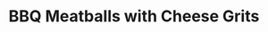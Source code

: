 ---
source_url: https://www.budgetbytes.com/bbq-meatballs-with-cheese-grits/
slug: bbq-meatballs-with-cheese-grits
title: BBQ Meatballs with Cheese Grits
date_added: '2022-11-27'
description: BBQ Meatballs with Cheese Grits is the perfect cozy meal for crisp fall
  evenings, football games, and afternoons spent raking leaves.
servings: 4 serving(s)
prep_time: 20 Minutes
cook_time: 20 Minutes
total_time: 40 Minutes
categories: ''
tags: ''
ingredients:
- 1 lb. ground pork ($3.49)
- 1 large egg ($0.21)
- 1/4 cup breadcrumbs ($0.07)
- 1 cup BBQ sauce, divided ($0.54)
- 1/2 tsp salt ($0.02)
- 1/2 tsp smoked paprika ($0.05)
- 1/4 tsp garlic powder ($0.02)
- 2 cups chicken broth ($0.26)
- 2 cups milk ($1.25)
- 1/4 tsp garlic powder ($0.02)
- 1 cup quick cooking grits ($0.49)
- 1/4 tsp salt ($0.02)
- 2 Tbsp butter ($0.18)
- 1/4 tsp freshly cracked black pepper ($0.02)
- 1 cup shredded cheddar ($1.15)
directions:
- Preheat the oven to 375ºF. Line a baking sheet with parchment paper.
- Add the ground pork, egg, breadcrumbs, 2 Tbsp BBQ sauce, salt, smoked paprika, and
  garlic powder to a bowl. Use your hands to mix the seasoning into the pork until
  everything is well combined.
- Divide and shape the pork mixture into 16 meatballs about the size of ping pong
  balls. Place the meatballs on the prepared baking sheet.
- Transfer the meatballs to the oven and bake for 20-25 minutes, or until browned
  and cooked through.
- While the meatballs are baking, prepare the cheese grits. Combine the chicken broth,
  milk, and garlic powder in a medium saucepot. Place a lid on top and bring it up
  to a boil over medium-high heat, stirring occasionally to prevent the milk from
  scorching.
- Once boiling, stir in the quick cooking grits and salt. Turn the heat down to medium-low
  and let the grits simmer for about 5 minutes or until thickened, stirring occasionally.
- Remove the grits from the heat and stir in the butter and pepper. Next, stir in
  the shredded cheddar, one handful at a time, until fully melted into the grits.
- Once the meatballs have finished baking, add them to a clean bowl and pour the remaining
  BBQ sauce over top. Stir to combine. The heat from the meatballs will warm the BBQ
  sauce. If your BBQ sauce is cold from refrigeration, you may want to heat the meatballs
  and sauce in a saucepot over low for a few minutes.
- To serve, place about one cup of the cheese grits in the bottom of a bowl. Top with
  four meatballs and some of the BBQ sauce. Enjoy!
---